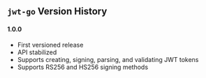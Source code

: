 ## `jwt-go` Version History

#### 1.0.0

* First versioned release
* API stabilized
* Supports creating, signing, parsing, and validating JWT tokens
* Supports RS256 and HS256 signing methods